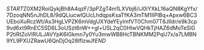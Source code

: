 $START$Z0XM2RoiQykjBh8A4qzF/3pPZgT4m1LXVbj6/iJ0iYXkL16aQN8KgYfx/7DzoqNN5nJhDL8/9dQLiucwlQUcLhdqpsKsaTfKA3mTM1IlPlBq+Apxw6BC3UEboXuRczWt/As3HgLVPZK6mVdgUXYdeYEylmfVT0Chm07T8Jlldr/e9k3cp9vd6xt9RnEC5SD6L3oUSzt6nW++gl+USL2qC0HIwVQHkTjHAZ6dMoTeSlGP2tiRtZoVIRULJAVYpK6IGkmn7y0Yu3mwWB8HcTBNKMM2PqU7x/a7LMBN9YL9PXUZRawU6QnDjOq28lfIzwJf$END$